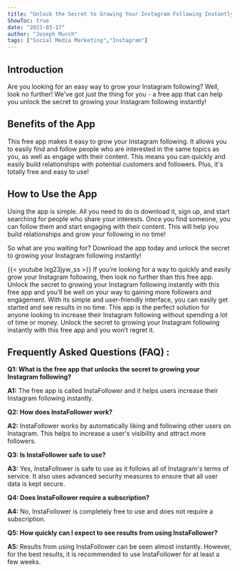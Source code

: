 ```yaml
---
title: "Unlock the Secret to Growing Your Instagram Following Instantly with this Free App!"
ShowToc: true 
date: "2023-03-17"
author: "Joseph Murch" 
tags: ["Social Media Marketing","Instagram"]
---
```

## Introduction

Are you looking for an easy way to grow your Instagram following? Well, look no further! We've got just the thing for you - a free app that can help you unlock the secret to growing your Instagram following instantly!

## Benefits of the App

This free app makes it easy to grow your Instagram following. It allows you to easily find and follow people who are interested in the same topics as you, as well as engage with their content. This means you can quickly and easily build relationships with potential customers and followers. Plus, it's totally free and easy to use!

## How to Use the App

Using the app is simple. All you need to do is download it, sign up, and start searching for people who share your interests. Once you find someone, you can follow them and start engaging with their content. This will help you build relationships and grow your following in no time!

So what are you waiting for? Download the app today and unlock the secret to growing your Instagram following instantly!

{{< youtube lxg23jyw_ss >}} 
If you’re looking for a way to quickly and easily grow your Instagram following, then look no further than this free app. Unlock the secret to growing your Instagram following instantly with this free app and you’ll be well on your way to gaining more followers and engagement. With its simple and user-friendly interface, you can easily get started and see results in no time. This app is the perfect solution for anyone looking to increase their Instagram following without spending a lot of time or money. Unlock the secret to growing your Instagram following instantly with this free app and you won’t regret it.

## Frequently Asked Questions (FAQ) :
**Q1: What is the free app that unlocks the secret to growing your Instagram following?**

**A1:** The free app is called InstaFollower and it helps users increase their Instagram following instantly. 

**Q2: How does InstaFollower work?**

**A2:** InstaFollower works by automatically liking and following other users on Instagram. This helps to increase a user's visibility and attract more followers.

**Q3: Is InstaFollower safe to use?**

**A3:** Yes, InstaFollower is safe to use as it follows all of Instagram's terms of service. It also uses advanced security measures to ensure that all user data is kept secure.

**Q4: Does InstaFollower require a subscription?**

**A4:** No, InstaFollower is completely free to use and does not require a subscription.

**Q5: How quickly can I expect to see results from using InstaFollower?**

**A5:** Results from using InstaFollower can be seen almost instantly. However, for the best results, it is recommended to use InstaFollower for at least a few weeks.



